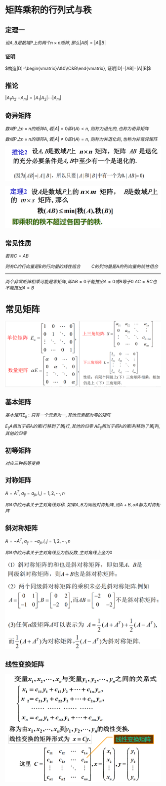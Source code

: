# 矩阵乘积的行列式与秩

## 定理一

$设A,B是数域P上的两个n\times n矩阵, 那么|AB|=|A||B|$

### 证明

$构造|D|=\begin{vmatrix}A&0\\C&B\end{vmatrix}, 证明|D|=|AB|=|A||B|$

## 推论

$|A_1A_2\cdots A_m|=|A_1|A_2|\cdots |A_m|$

## 奇异矩阵

$数域P上n\times n的矩阵A, 若|A|=0即r(A)<n,$
$则称为退化的, 也称为奇异矩阵$

$数域P上n\times n的矩阵A, 若|A|\neq0即r(A)=n,$
$则称为非退化的, 也称为非奇异矩阵$

![](2020-12-09-08-39-34.png)

![](2020-12-09-08-39-43.png)

## 常见性质

$若有C=AB$

$则有C的行向量是B的行向量的线性组合$
$\qquad C的列向量是A的列向量的线性组合$

---

$两个非零矩阵相乘可能是零矩阵, 即AB=0不能推出A=0或B等于0$
$AC=BC也不能推出A=B$

# 常见矩阵

![](2020-12-09-09-08-27.png)

## 基本矩阵

$基本矩阵E_{ij}: 只有一个元素为一, 其他元素都为零的矩阵$

$E_{ij}A相当于把A的第i行移到了第j行, 其他的归零$
$AE_{ij}相当于把A的第i列移到了第j列, 其他的归零$

## 初等矩阵

$对应三种初等变换$

## 对称矩阵

$A=A^T, a_{ij}=a_{ji}, i,j=1,2,\cdots,n$

$即A中的元素关于主对角线对称,$
$如果A,B为同级对称矩阵, 则A+B,\alpha A都为对称矩阵$

## 斜对称矩阵

$A=-A^T, a_{ij}=-a_{ji}, i,j=1,2,\cdots,n$

$即A中的元素关于主对角线互为相反数, 主对角线上全为0$

![](2020-12-09-09-24-41.png)

## 线性变换矩阵

![](2020-12-09-09-35-17.png)

